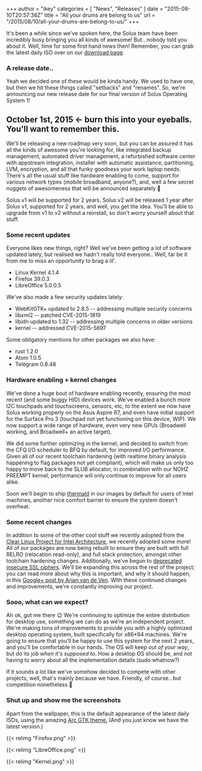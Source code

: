 +++
author = "ikey"
categories = [
"News",
"Releases"
]
date =  "2015-08-10T20:57:38Z"
title = "All your drums are belong to us"
url = "/2015/08/10/all-your-drums-are-belong-to-us/"
+++

It's been a while since we've spoken here, the Solus team have been incredibly busy bringing you all kinds of awesome! But.. nobody told you about it. Well, time for some first hand news then! Remember, you can grab the latest daily ISO 
over on our [download page](https://solus-project.com/download/).

### A release date..

Yeah we decided one of these would be kinda handy. We used to have one, but then we hit these things called "setbacks" and "renames". So, we're announcing our new release date for our final version of Solus Operating System 1!

## October 1st, 2015 ← burn this into your eyeballs. You'll want to remember this.

We'll be releasing a new roadmap very soon, but you can be assured it has all the kinds of awesome you're looking for, like integrated backup management, automated driver management, a refurbished software center with appstream 
integration, installer with automatic assistance, partitioning, LVM, encryption, and all that funky goodness your work laptop needs. There's all the usual stuff like hardware enabling to come, support for various network types (mobile broadband, anyone?), 
and, well a few secret nuggets of awesomeness that will be announced separately 🙂

Solus v1 will be supported for 2 years. Solus v2 will be released 1 year after Solus v1, supported for 2 years, and well, you get the idea. You'll be able to upgrade from v1 to v2 without a reinstall, so don't worry yourself about that stuff.

### Some recent updates

Everyone likes new things, right? Well we've been getting a lot of software updated lately, but realised we hadn't really told everyone.. Well, far be it from me to miss an opportunity to brag a lil'.

- Linux Kernel 4.1.4
- Firefox 39.0.3
- LibreOffice 5.0.0.5

We've also made a few security updates lately:

- WebKitGTK+ updated to 2.8.5 -- addressing multiple security concerns
- libxml2 -- patched CVE-2015-1819
- libidn updated to 1.32 -- addressing multiple concerns in older versions
- kernel -- addressed CVE-2015-5697

Some obligatory mentions for other packages we also have:

- rust 1.2.0
- Atom 1.0.5
- Telegram 0.8.48

### Hardware enabling + kernel changes

We've done a huge bout of hardware enabling recently, ensuring the most recent (and some buggy HID) devices work. We've enabled a bunch more I2C touchpads and touchscreens, sensors, etc, to the extent we now have Solus working properly on 
the Asus Aspire R7, and even have initial support for the Surface Pro 3 (touchpad not yet functioning on this device, WIP). We now support a wide range of hardware, even very new GPUs (Broadwell working, and Broadwell+ an active target).

We did some further optimizing in the kernel, and decided to switch from the CFQ I/O scheduler to BFQ by default, for improved I/O performance. Given all of our recent toolchain hardening (with realtime binary analysis happening to flag packages not 
yet compliant), which will make us only too happy to move back to the SLUB allocator, in combination with our NOHZ PREEMPT kernel, performance will only continue to improve for all users alike.

Soon we'll begin to ship [thermald](https://01.org/linux-thermal-daemon/documentation/introduction-thermal-daemon) in our images by default for users of Intel machines, another nice comfort barrier to ensure the system doesn't overheat.

### Some recent changes

In addition to some of the other cool stuff we recently adopted from the [Clear Linux Project for Intel Architecture](https://solus-project.com/2015/07/27/clear-inspiration/), we recently adopted some more! All of our packages are now being rebuilt to ensure 
they are built with full RELRO (relocation read-only), and full stack protection, amongst other toolchain hardening changes. Additionally, we've begun to 
[deprecated insecure SSL ciphers](https://git.solus-project.com/packages/openssl/commit/?id=295bd174ac1c11c52892db274ef1123b37b60739). We'll be expanding this across the rest of the project; you can read more about why this is important, and why 
it should happen, in this [Google+ post by Arjan van de Ven](https://plus.google.com/+ArjanvandeVen/posts/VAK1SRHjTZm). With these continued changes and improvements, we're constantly improving our project.

### Sooo, what can we expect?

Ah ok, got me there 😉 We're continuing to optimize the entire distribution for desktop use, something we can do as we're an independent project. We're making tons of improvements to provide you with a highly optimized desktop operating system, 
built specifically for x86*64 machines. We're going to ensure that you'll be happy to use this system for the next 2 years, and you'll be comfortable in our hands. The OS will keep *out of your way*, but do its job *when it's supposed to*. How a desktop OS 
should be, and not having to worry about all the implementation details (sudo whatnow?)

If it sounds a lot like we've somehow decided to compete with other projects, well, that's mainly because we have. Friendly, of course.. but competition nonetheless 🙂

### Shut up and show me the screenshots

Apart from the wallpaper, this is the default appearance of the latest daily ISOs, using the amazing [Arc GTK theme.](https://github.com/horst3180/Arc-theme) (And you just know we have the latest version.)

{{< relimg "Firefox.png" >}}

{{< relimg "LibreOffice.png" >}}

{{< relimg "Kernel.png" >}}